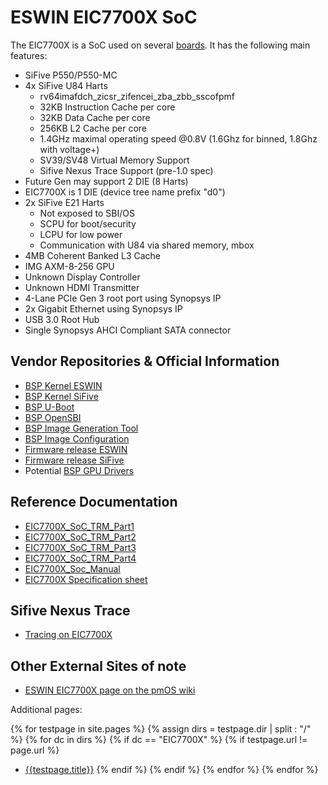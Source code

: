 # ESWIN EIC7700X SoC

The EIC7700X is a SoC used on several [boards](/wiki/hardware/EIC7700X/boards.html). It has the following main features:

- SiFive P550/P550-MC
- 4x SiFive U84 Harts
  - rv64imafdch_zicsr_zifencei_zba_zbb_sscofpmf
  - 32KB Instruction Cache per core
  - 32KB Data Cache per core
  - 256KB L2 Cache per core
  - 1.4GHz maximal operating speed @0.8V (1.6Ghz for binned, 1.8Ghz with voltage+)
  - SV39/SV48 Virtual Memory Support
  - Sifive Nexus Trace Support (pre-1.0 spec)
- Future Gen may support 2 DIE (8 Harts)
- EIC7700X is 1 DIE (device tree name prefix "d0")
- 2x SiFive E21 Harts
  - Not exposed to SBI/OS
  - SCPU for boot/security
  - LCPU for low power
  - Communication with U84 via shared memory, mbox
- 4MB Coherent Banked L3 Cache
- IMG AXM-8-256 GPU
- Unknown Display Controller
- Unknown HDMI Transmitter
- 4-Lane PCIe Gen 3 root port using Synopsys IP
- 2x Gigabit Ethernet using Synopsys IP
- USB 3.0 Root Hub
- Single Synopsys AHCI Compliant SATA connector

## Vendor Repositories & Official Information

- [BSP Kernel ESWIN](https://github.com/eswincomputing/linux-stable/tree/linux-6.6.18-EIC7X)
- [BSP Kernel SiFive](https://github.com/sifive/riscv-linux/tree/dev/kernel/hifive-premier-p550)
- [BSP U-Boot](https://github.com/eswincomputing/u-boot/tree/u-boot-2024.01-EIC7X)
- [BSP OpenSBI](https://github.com/eswincomputing/opensbi/tree/opensbi-1.0-EIC7X)
- [BSP Image Generation Tool](https://github.com/eswincomputing/Esbd-77serial-nsign)
- [BSP Image Configuration](https://github.com/sifive/meta-sifive/blob/dev/meta-sifive/hifive-premier-p550/recipes-bsp/bootchain/files/nsign.cfg)
- [Firmware release ESWIN](https://github.com/eswincomputing/Esbd-77serial-firmware)
- [Firmware release SiFive](https://github.com/sifive/hifive-premier-p550-tools)
- Potential [BSP GPU Drivers](https://github.com/eswincomputing/gpu_pvr_kmd)

## Reference Documentation

- [EIC7700X_SoC_TRM_Part1](https://github.com/eswincomputing/EIC7700X-SoC-Technical-Reference-Manual/releases/download/v1.0.0-20250103/EIC7700X_SoC_Technical_Reference_Manual_Part1.pdf)
- [EIC7700X_SoC_TRM_Part2](https://github.com/eswincomputing/EIC7700X-SoC-Technical-Reference-Manual/releases/download/v1.0.0-20250103/EIC7700X_SoC_Technical_Reference_Manual_Part2.pdf)
- [EIC7700X_SoC_TRM_Part3](https://github.com/eswincomputing/EIC7700X-SoC-Technical-Reference-Manual/releases/download/v1.0.0-20250103/EIC7700X_SoC_Technical_Reference_Manual_Part3.pdf)
- [EIC7700X_SoC_TRM_Part4](https://github.com/eswincomputing/EIC7700X-SoC-Technical-Reference-Manual/releases/download/v1.0.0-20250103/EIC7700X_SoC_Technical_Reference_Manual_Part4.pdf)
- [EIC7700X_Soc_Manual](https://www.sifive.com/document-file/eic7700x-datasheet)
- [EIC7700X Specification sheet](https://www.eswincomputing.com/en/bocupload/2024/06/19/17187920991529ene8q.pdf)

## Sifive Nexus Trace

- [Tracing on EIC7700X](https://github.com/ganboing/libnexus-rv/tree/master/contrib/p550)

## Other External Sites of note

- [ESWIN EIC7700X page on the pmOS wiki](https://wiki.postmarketos.org/wiki/ESWIN_EIC7700X)

Additional pages:

{% for testpage in site.pages %}
{% assign dirs = testpage.dir | split : "/"  %}
{% for dc in dirs %}
{% if dc == "EIC7700X" %}
{% if testpage.url != page.url %}
* [{{testpage.title}}]({{testpage.url}})
{% endif %}
{% endif %}
{% endfor %}
{% endfor %}
